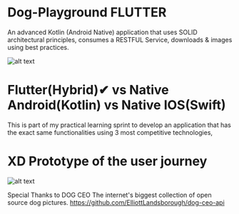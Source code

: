 

# Dog-Playground FLUTTER

An advanced Kotlin (Android Native) application that uses SOLID architectural principles, consumes a RESTFUL Service, downloads &amp; images using best practices.

![alt text](https://github.com/amosesuwali/Dog-Playground-Kotlin/blob/main/extras/xdUiV1.PNG)

# Flutter(Hybrid)✔ vs Native Android(Kotlin) vs Native IOS(Swift)
This is part of my practical learning sprint to develop an application that has the exact same functionalities using 3 most competitive technologies, 

# XD Prototype of the user journey

![alt text](https://github.com/amosesuwali/Dog-Playground-Kotlin/blob/main/extras/ezgif-7-17c0c345db.gif)

Special Thanks to DOG CEO 
The internet's biggest collection of open source dog pictures.
https://github.com/ElliottLandsborough/dog-ceo-api


